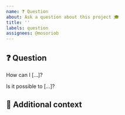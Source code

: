 ```yaml
---
name: ❓ Question
about: Ask a question about this project 🎓
title: ''
labels: question
assignees: @mosoriob
---
```


## ❓ Question

<!-- What is your question -->

How can I [...]?

Is it possible to [...]?

## 📎 Additional context

<!-- Add any other context or screenshots about the feature request here. -->
